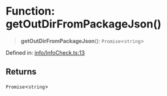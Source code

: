 # Function: getOutDirFromPackageJson()

> **getOutDirFromPackageJson**(): `Promise`\<`string`\>

Defined in: [info/InfoCheck.ts:13](https://github.com/actuatorjs/actuatorjs/blob/64baddb9a0ce51aa12b7b5f27d1deac02ba881d9/src/info/InfoCheck.ts#L13)

## Returns

`Promise`\<`string`\>
